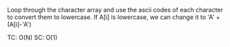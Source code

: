 Loop through the character array and use the ascii codes of each character to convert them to lowercase.
If A[i] is lowercase, we can change it to 'A' + (A[i]-'A')


TC: O(N)
SC: O(1)